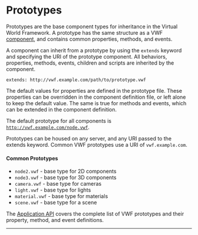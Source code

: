 <a name="prototypes"></a>

# Prototypes

Prototypes are the base component types for inheritance in the Virtual World Framework. A prototype has the same structure as a VWF [component](#components), and contains common properties, methods, and events. 

A component can inherit from a prototype by using the <code>extends</code> keyword and specifying the URI of the prototype component. All behaviors, properties, methods, events, children and scripts are inherited by the component. 

	extends: http://vwf.example.com/path/to/prototype.vwf

The default values for properties are defined in the prototype file. These properties can be overridden in the component definition file, or left alone to keep the default value. The same is true for methods and events, which can be extended in the component definition. 

The default prototype for all components is <code>http://vwf.example.com/node.vwf</code>.

Prototypes can be housed on any server, and any URI passed to the extends keyword. Common VWF prototypes use a URI of <code>vwf.example.com</code>.

#### Common Prototypes

* <code>node2.vwf</code> - base type for 2D components
* <code>node3.vwf</code> - base type for 3D components
* <code>camera.vwf</code> - base type for cameras
* <code>light.vwf</code> - base type for lights
* <code>material.vwf</code> - base type for materials
* <code>scene.vwf</code> - base type for a scene

The [Application API](#application-api) covers the complete list of VWF prototypes and their property, method, and event definitions.

-------------------
